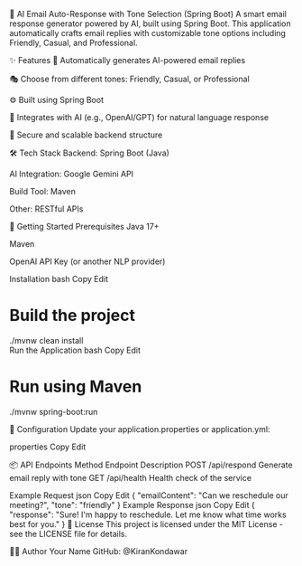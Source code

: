 🤖 AI Email Auto-Response with Tone Selection (Spring Boot)
A smart email response generator powered by AI, built using Spring Boot. This application automatically crafts email replies with customizable tone options including Friendly, Casual, and Professional.

✨ Features
📩 Automatically generates AI-powered email replies

🎭 Choose from different tones: Friendly, Casual, or Professional

⚙️ Built using Spring Boot

💬 Integrates with AI (e.g., OpenAI/GPT) for natural language response

🔐 Secure and scalable backend structure

🛠️ Tech Stack
Backend: Spring Boot (Java)

AI Integration: Google Gemini API

Build Tool: Maven

Other: RESTful APIs

🚀 Getting Started
Prerequisites
Java 17+

Maven

OpenAI API Key (or another NLP provider)

Installation
bash
Copy
Edit


# Build the project
./mvnw clean install  
Run the Application
bash
Copy
Edit
# Run using Maven
./mvnw spring-boot:run

🔧 Configuration
Update your application.properties or application.yml:

properties
Copy
Edit

📦 API Endpoints
Method	Endpoint	Description
POST	/api/respond	Generate email reply with tone
GET	/api/health	Health check of the service

Example Request
json
Copy
Edit
{
  "emailContent": "Can we reschedule our meeting?",
  "tone": "friendly"
}
Example Response
json
Copy
Edit
{
  "response": "Sure! I'm happy to reschedule. Let me know what time works best for you."
}
📄 License
This project is licensed under the MIT License - see the LICENSE file for details.

👨‍💻 Author
Your Name
GitHub: @KiranKondawar
